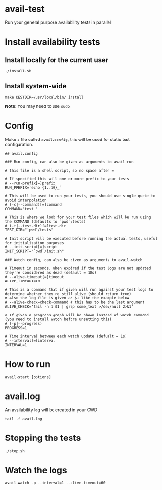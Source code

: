 # avail-test
Run your general purpose availability tests in parallel

# Install availability tests

## Install locally for the current user

```
./install.sh
```

## Install system-wide

```
make DESTDIR=/usr/local/bin/ install
```

**Note:** You may need to use `sudo`

# Config

Make a file called `avail.config`, this will be used for static test configuration.

```
## avail.config

### Run config, can also be given as arguments to avail-run

# this file is a shell script, so no space after =

# If specified this will one or more prefix to your tests
# --run-prefix[=]prefix
RUN_PREFIX=`echo {1..10}_`

# This will be used to run your tests, you should use single quote to avoid interpolation
# (-c|--command)[=]command
COMMAND='test '

# This is where we look for your test files which will be run using the COMMAND (defaults to `pwd`/tests)
# (-t|--test-dir)[=]test-dir
TEST_DIR="`pwd`/tests"

# Init script will be executed before running the actual tests, useful for initialization purposes
# --init-script[=]script
INIT_SCRIPT="`pwd`/init.sh"

### Watch config, can also be given as arguments to avail-watch

# Timeout in seconds, when expired if the test logs are not updated they're considered as dead (default = 10s)
# --alive-timeout[=]timeout
ALIVE_TIMEOUT=10

# This is a command that if given will run against your test logs to determine whether they're still alive (should return true)
# Also the log file is given as $1 like the example below
# --alive-check=check-command # this has to be the last argument 
ALIVE_CHECK='tail -n 1 $1 | grep some_text >/dev/null 2>&1'

# If given a progress graph will be shown instead of watch command (you need to install watch before unsetting this)
# (-p|--progress)
PROGRESS=1

# Time interval between each watch update (defualt = 1s)
# --interval[=]interval
INTERVAL=1
```

# How to run

```
avail-start [options]
```

# avail.log

An availability log will be created in your CWD

```
tail -f avail.log
```

# Stopping the tests

```
./stop.sh
```

# Watch the logs

```
avail-watch -p --interval=1 --alive-timeout=60
```

